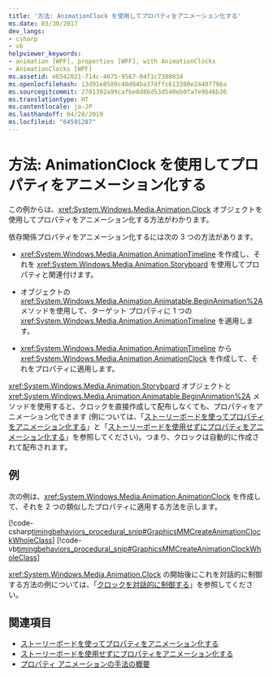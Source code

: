 ```yaml
---
title: '方法: AnimationClock を使用してプロパティをアニメーション化する'
ms.date: 03/30/2017
dev_langs:
- csharp
- vb
helpviewer_keywords:
- animation [WPF], properties [WPF], with AnimationClocks
- AnimationClocks [WPF]
ms.assetid: e6542021-714c-4675-9567-04f1c7380834
ms.openlocfilehash: 13d91e8589c40d84ba374ffc613388e24407796a
ms.sourcegitcommit: 2701302a99cafbe0d86d53d540eb0fa7e9b46b36
ms.translationtype: HT
ms.contentlocale: ja-JP
ms.lasthandoff: 04/28/2019
ms.locfileid: "64591287"
---
```

# <a name="how-to-animate-a-property-by-using-an-animationclock"></a>方法: AnimationClock を使用してプロパティをアニメーション化する
この例からは、<xref:System.Windows.Media.Animation.Clock> オブジェクトを使用してプロパティをアニメーション化する方法がわかります。  
  
 依存関係プロパティをアニメーション化するには次の 3 つの方法があります。  
  
- <xref:System.Windows.Media.Animation.AnimationTimeline> を作成し、それを <xref:System.Windows.Media.Animation.Storyboard> を使用してプロパティと関連付けます。  
  
- オブジェクトの <xref:System.Windows.Media.Animation.Animatable.BeginAnimation%2A> メソッドを使用して、ターゲット プロパティに 1 つの <xref:System.Windows.Media.Animation.AnimationTimeline> を適用します。  
  
- <xref:System.Windows.Media.Animation.AnimationTimeline> から <xref:System.Windows.Media.Animation.AnimationClock> を作成して、それをプロパティに適用します。  
  
 <xref:System.Windows.Media.Animation.Storyboard> オブジェクトと <xref:System.Windows.Media.Animation.Animatable.BeginAnimation%2A> メソッドを使用すると、クロックを直接作成して配布しなくても、プロパティをアニメーション化できます (例については、「[ストーリーボードを使ってプロパティをアニメーション化する](how-to-animate-a-property-by-using-a-storyboard.md)」と「[ストーリーボードを使用せずにプロパティをアニメーション化する](how-to-animate-a-property-without-using-a-storyboard.md)」を参照してください)。つまり、クロックは自動的に作成されて配布されます。  
  
## <a name="example"></a>例  
 次の例は、<xref:System.Windows.Media.Animation.AnimationClock> を作成して、それを 2 つの類似したプロパティに適用する方法を示します。  
  
 [!code-csharp[timingbehaviors_procedural_snip#GraphicsMMCreateAnimationClockWholeClass](~/samples/snippets/csharp/VS_Snippets_Wpf/timingbehaviors_procedural_snip/CSharp/AnimationClockExample.cs#graphicsmmcreateanimationclockwholeclass)]
 [!code-vb[timingbehaviors_procedural_snip#GraphicsMMCreateAnimationClockWholeClass](~/samples/snippets/visualbasic/VS_Snippets_Wpf/timingbehaviors_procedural_snip/visualbasic/animationclockexample.vb#graphicsmmcreateanimationclockwholeclass)]  
  
 <xref:System.Windows.Media.Animation.Clock> の開始後にこれを対話的に制御する方法の例については、「[クロックを対話的に制御する](how-to-interactively-control-a-clock.md)」を参照してください。  
  
## <a name="see-also"></a>関連項目

- [ストーリーボードを使ってプロパティをアニメーション化する](how-to-animate-a-property-by-using-a-storyboard.md)
- [ストーリーボードを使用せずにプロパティをアニメーション化する](how-to-animate-a-property-without-using-a-storyboard.md)
- [プロパティ アニメーションの手法の概要](property-animation-techniques-overview.md)
